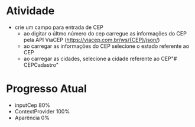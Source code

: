 # Atividade

- crie um campo para entrada de CEP
    - ao digitar o últmo número do cep carregue as informações do CEP pela API ViaCEP (https://viacep.com.br/ws/{CEP}/json/)
    - ao carregar as informações do CEP selecione o estado referente ao CEP
    - ao carregar as cidades, selecione a cidade referente ao CEP"# CEPCadastro" 
    
# Progresso Atual

- inputCep 80%
- ContextProvider 100%
- Aparência 0%
